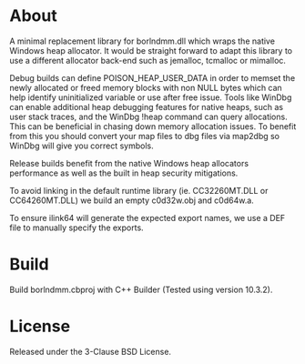 About
=====
A minimal replacement library for borlndmm.dll which wraps the native Windows heap allocator. It would be straight forward to adapt this library to use a different allocator back-end such as jemalloc, tcmalloc or mimalloc.

Debug builds can define POISON_HEAP_USER_DATA in order to memset the newly allocated or freed memory blocks with non NULL bytes which can help identify uninitialized variable or use after free issue. Tools like WinDbg can enable additional heap debugging features for native heaps, such as user stack traces, and the WinDbg !heap command can query allocations. This can be beneficial in chasing down memory allocation issues. To benefit from this you should convert your map files to dbg files via map2dbg so WinDbg will give you correct symbols.

Release builds benefit from the native Windows heap allocators performance as well as the built in heap security mitigations.

To avoid linking in the default runtime library (ie. CC32260MT.DLL or CC64260MT.DLL) we build an empty c0d32w.obj and c0d64w.a.

To ensure ilink64 will generate the expected export names, we use a DEF file to manually specify the exports.

Build
=====
Build borlndmm.cbproj with C++ Builder (Tested using version 10.3.2).

License
=======
Released under the 3-Clause BSD License.
